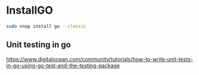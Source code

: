 # InstallGO

```bash
sudo snap install go --classic
```

## Unit testing in go

https://www.digitalocean.com/community/tutorials/how-to-write-unit-tests-in-go-using-go-test-and-the-testing-package
